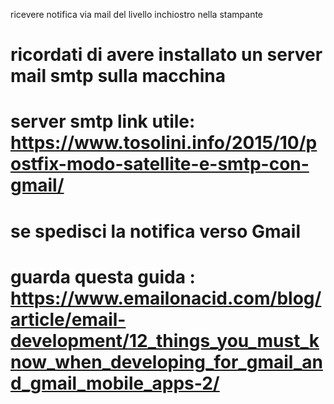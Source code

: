 ricevere notifica via mail del livello inchiostro nella stampante
# ricordati di avere installato un server mail smtp sulla macchina 
# server smtp link utile: https://www.tosolini.info/2015/10/postfix-modo-satellite-e-smtp-con-gmail/


# se spedisci la notifica verso Gmail  
# guarda questa guida : https://www.emailonacid.com/blog/article/email-development/12_things_you_must_know_when_developing_for_gmail_and_gmail_mobile_apps-2/

